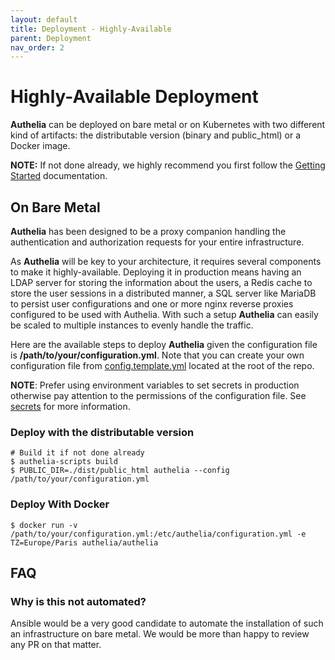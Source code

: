```yaml
---
layout: default
title: Deployment - Highly-Available
parent: Deployment
nav_order: 2
---
```


# Highly-Available Deployment

**Authelia** can be deployed on bare metal or on Kubernetes with two
different kind of artifacts: the distributable version (binary and public_html)
or a Docker image.

**NOTE:** If not done already, we highly recommend you first follow the
[Getting Started] documentation.

## On Bare Metal

**Authelia** has been designed to be a proxy companion handling the 
authentication and authorization requests for your entire infrastructure.

As **Authelia** will be key to your architecture, it requires several
components to make it highly-available. Deploying it in production means having
an LDAP server for storing the information about the users, a Redis cache to
store the user sessions in a distributed manner, a SQL server like MariaDB to
persist user configurations and one or more nginx reverse proxies configured to
be used with Authelia. With such a setup **Authelia** can easily be scaled to
multiple instances to evenly handle the traffic.

Here are the available steps to deploy **Authelia** given 
the configuration file is **/path/to/your/configuration.yml**. Note that you can
create your own configuration file from [config.template.yml] located at
the root of the repo.

**NOTE**: Prefer using environment variables to set secrets in production otherwise
pay attention to the permissions of the configuration file. See
[secrets](../configuration/secrets.md) for more information.

### Deploy with the distributable version

    # Build it if not done already
    $ authelia-scripts build
    $ PUBLIC_DIR=./dist/public_html authelia --config /path/to/your/configuration.yml

### Deploy With Docker

    $ docker run -v /path/to/your/configuration.yml:/etc/authelia/configuration.yml -e TZ=Europe/Paris authelia/authelia

## FAQ

### Why is this not automated?

Ansible would be a very good candidate to automate the installation of such
an infrastructure on bare metal. We would be more than happy to review any PR on that matter.



[config.template.yml]: https://github.com/authelia/authelia/blob/master/config.template.yml
[Getting Started]: ../getting-started.md
[Deployment for Devs]: ./deployment-dev.md
[Kubernetes]: https://kubernetes.io/
